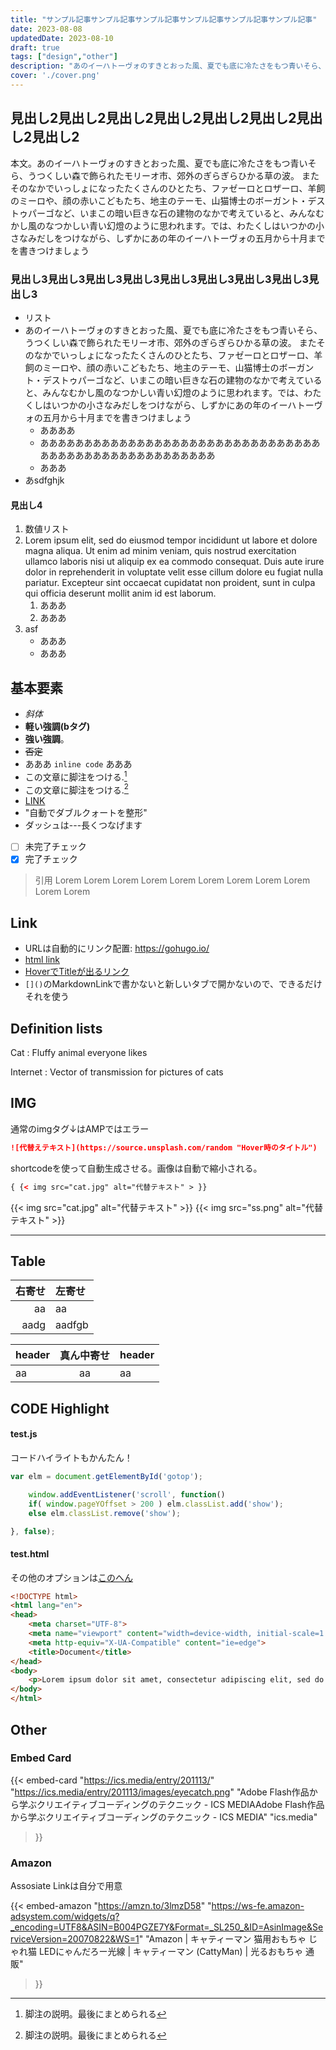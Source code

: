 ```yaml
---
title: "サンプル記事サンプル記事サンプル記事サンプル記事サンプル記事サンプル記事"
date: 2023-08-08
updatedDate: 2023-08-10
draft: true
tags: ["design","other"]
description: "あのイーハトーヴォのすきとおった風、夏でも底に冷たさをもつ青いそら、うつくしい森で飾られたモリーオ市、郊外のぎらぎらひかる草の波。 またそのなかでいっしょになったたくさんのひとたち、ファゼーロとロザーロ、羊飼のミーロや、顔の赤いこどもたち、地主のテーモ、山猫博士のボーガント・デストゥパーゴなど、いまこの暗い巨きな石の建物のなかで考えていると、みんなむかし風のなつかしい青い幻燈のように思われます。では、わたくしはいつかの小さなみだしをつけながら、しずかにあの年のイーハトーヴォの五月から十月までを書きつけましょう"
cover: './cover.png'
---
```


## 見出し2見出し2見出し2見出し2見出し2見出し2見出し2見出し2
本文。あのイーハトーヴォのすきとおった風、夏でも底に冷たさをもつ青いそら、うつくしい森で飾られたモリーオ市、郊外のぎらぎらひかる草の波。 またそのなかでいっしょになったたくさんのひとたち、ファゼーロとロザーロ、羊飼のミーロや、顔の赤いこどもたち、地主のテーモ、山猫博士のボーガント・デストゥパーゴなど、いまこの暗い巨きな石の建物のなかで考えていると、みんなむかし風のなつかしい青い幻燈のように思われます。では、わたくしはいつかの小さなみだしをつけながら、しずかにあの年のイーハトーヴォの五月から十月までを書きつけましょう

### 見出し3見出し3見出し3見出し3見出し3見出し3見出し3見出し3見出し3
- リスト
- あのイーハトーヴォのすきとおった風、夏でも底に冷たさをもつ青いそら、うつくしい森で飾られたモリーオ市、郊外のぎらぎらひかる草の波。 またそのなかでいっしょになったたくさんのひとたち、ファゼーロとロザーロ、羊飼のミーロや、顔の赤いこどもたち、地主のテーモ、山猫博士のボーガント・デストゥパーゴなど、いまこの暗い巨きな石の建物のなかで考えていると、みんなむかし風のなつかしい青い幻燈のように思われます。では、わたくしはいつかの小さなみだしをつけながら、しずかにあの年のイーハトーヴォの五月から十月までを書きつけましょう
    - ああああ
    - ああああああああああああああああああああああああああああああああああああああああああああああああああああ
    - あああ
- あsdfghjk

#### 見出し4
1. 数値リスト
1. Lorem ipsum elit, sed do eiusmod tempor incididunt ut labore et dolore magna aliqua. Ut enim ad minim veniam, quis nostrud exercitation ullamco laboris nisi ut aliquip ex ea commodo consequat. Duis aute irure dolor in reprehenderit in voluptate velit esse cillum dolore eu fugiat nulla pariatur. Excepteur sint occaecat cupidatat non proident, sunt in culpa qui officia deserunt mollit anim id est laborum.
    1. あああ
    1. あああ
1. asf
    * あああ
    * あああ

## 基本要素
- *斜体*
- <b>軽い強調(bタグ)</b>
- **強い強調**。
- ~~否定~~
- あああ `inline code` あああ
- この文章に脚注をつける.[^1]
- この文章に脚注をつける.[^2]
- [LINK](https://gohugo.io/)
- "自動でダブルクォートを整形"
- ダッシュは---長くつなげます
- [ ] 未完了チェック
- [x] 完了チェック

[^1]: 脚注の説明。最後にまとめられる
[^2]: 脚注の説明。最後にまとめられる

> 引用 Lorem Lorem Lorem Lorem Lorem Lorem Lorem Lorem Lorem Lorem Lorem 

## Link
- URLは自動的にリンク配置: https://gohugo.io/
- <a href="https://gohugo.io/">html link</a>
- [HoverでTitleが出るリンク](https://gohugo.io/ "ウェーイ")
- `[]()`のMarkdownLinkで書かないと新しいタブで開かないので、できるだけそれを使う


## Definition lists
Cat
: Fluffy animal everyone likes

Internet
: Vector of transmission for pictures of cats

## IMG
通常のimgタグ↓はAMPではエラー
```md
![代替えテキスト](https://source.unsplash.com/random "Hover時のタイトル")
```
shortcodeを使って自動生成させる。画像は自動で縮小される。
```html
{ {< img src="cat.jpg" alt="代替テキスト" > }}
```
{{< img src="cat.jpg" alt="代替テキスト" >}}
{{< img src="ss.png" alt="代替テキスト" >}}

---

## Table
右寄せ | 左寄せ
--:|:--
aa | aa 
aadg | aadfgb 

header | 真ん中寄せ | header 
:--|:--:|:--
aa | aa | aa 


## CODE Highlight

#### test.js
コードハイライトもかんたん！
```js {hl_lines=[2, "5-6"]}
var elm = document.getElementById('gotop');

    window.addEventListener('scroll', function()
    if( window.pageYOffset > 200 ) elm.classList.add('show');
    else elm.classList.remove('show');

}, false);
```

#### test.html
その他のオプションは[このへん](https://gohugo.io/content-management/syntax-highlighting/)
```html {linenos=false,linenostart=199}
<!DOCTYPE html>
<html lang="en">
<head>
    <meta charset="UTF-8">
    <meta name="viewport" content="width=device-width, initial-scale=1.0">
    <meta http-equiv="X-UA-Compatible" content="ie=edge">
    <title>Document</title>
</head>
<body>
    <p>Lorem ipsum dolor sit amet, consectetur adipiscing elit, sed do eiusmod tempor incididunt ut labore et dolore magna aliqua. Ut enim ad minim veniam, quis nostrud exercitation ullamco laboris nisi ut aliquip ex ea commodo consequat. Duis aute irure dolor in reprehenderit in voluptate velit esse cillum dolore eu fugiat nulla pariatur. Excepteur sint occaecat cupidatat non proident, sunt in culpa qui officia deserunt mollit anim id est laborum.</p>
</body>
</html>
```

## Other

### Embed Card
{{< embed-card
    "https://ics.media/entry/201113/"
    "https://ics.media/entry/201113/images/eyecatch.png"
    "Adobe Flash作品から学ぶクリエイティブコーディングのテクニック - ICS MEDIAAdobe Flash作品から学ぶクリエイティブコーディングのテクニック - ICS MEDIA"
    "ics.media"
>}}

### Amazon
Assosiate Linkは自分で用意

{{< embed-amazon
    "https://amzn.to/3lmzD58"
    "https://ws-fe.amazon-adsystem.com/widgets/q?_encoding=UTF8&ASIN=B004PGZE7Y&Format=_SL250_&ID=AsinImage&ServiceVersion=20070822&WS=1"
    "Amazon | キャティーマン 猫用おもちゃ じゃれ猫 LEDにゃんだろー光線 | キャティーマン (CattyMan) | 光るおもちゃ 通販"
>}}
